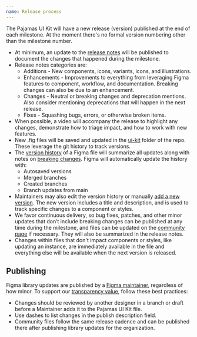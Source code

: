 ```yaml
---
name: Release process
---
```


The Pajamas UI Kit will have a new release (version) published at the end of each milestone. At the moment there's no formal version numbering other than the milestone number.

- At minimum, an update to the [release notes](/get-started/uik-release-notes) will be published to document the changes that happened during the milestone.
- Release notes categories are:
  - Additions - New components, icons, variants, icons, and illustrations.
  - Enhancements - Improvements to everything from leveraging Figma features to component, workflow, and documentation. Breaking changes can also be due to an enhancement.
  - Changes - Neutral or breaking changes and deprecation mentions. Also consider mentioning deprecations that will happen in the next release. 
  - Fixes - Squashing bugs, errors, or otherwise broken items.
- When possible, a video will accompany the release to highlight any changes, demonstrate how to triage impact, and how to work with new features.
- New .fig files will be saved and updated in the [ui-kit](https://gitlab.com/gitlab-org/gitlab-services/design.gitlab.com/-/tree/main/ui-kit) folder of the repo. These leverage the git history to track versions.
- The [version history](https://help.figma.com/hc/en-us/articles/360038006754-View-a-file-s-version-history) of a Figma file will summarize all updates along with notes on [breaking changes](uik-breaking-changes). Figma will automatically update the history with:
  - Autosaved versions
  - Merged branches
  - Created branches
  - Branch updates from main
- Maintainers may also edit the version history or manually [add a new version](https://help.figma.com/hc/en-us/articles/360038006754-View-a-file-s-version-history#Create_a_new_version). The new version includes a title and description, and is used to track specific changes to a component or styles.
- We favor continuous delivery, so bug fixes, patches, and other minor updates that don’t include breaking changes can be published at any time during the milestone, and files can be updated on the [community page](https://www.figma.com/@GitLabDesign) if necessary. They will also be summarized in the release notes.
- Changes within files that don't impact components or styles, like updating an instance, are immediately available in the file and everything else will be available when the next version is released.

## Publishing

Figma library updates are published by a [Figma maintainer](https://about.gitlab.com/handbook/engineering/projects/#design.gitlab.com_maintainers_Figma), regardless of how minor. To support our [transparency value](https://about.gitlab.com/handbook/values/#transparency), follow these best practices:

- Changes should be reviewed by another designer in a branch or draft before a Maintainer adds it to the Pajamas UI Kit file.
- Use dashes to list changes in the publish description field.
- Community files follow the same release cadence and can be published there after publishing library updates for the organization.
